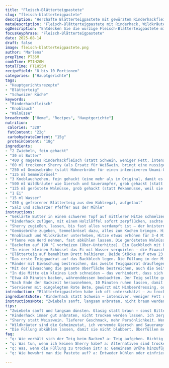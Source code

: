 ```yaml
---
title: "Fleisch-Blätterteigpastete"
slug: "fleisch-blatterteigpastete"
description: "Herzhafte Blätterteigpastete mit gewürztem Rinderhackfleisch, Wildkräutern und knackigen gerösteten Walnüssen. Die Füllung wird mit trockenem Sherry und Gemüsebrühe verfeinert, gekocht bis zum perfekten Austrocknen, dann gebacken, bis die Kruste goldbraun und knusprig ist. Einfach vorzubereiten, ideal für 8 bis 10 Personen, ohne Laktose geeignet und mit einem Twist durch frische Wildkräuter und kräftige Gewürze. Aromatisch, saftig, mit einem Hauch Knoblauch und der Textur von Walnussstücken, die das Fleisch ergänzt."
metaDescription: "Fleisch-Blätterteigpastete mit Rinderhack, Wildkräutern und Walnüssen – eine aromatische, saftige Hauptspeise, die Eindruck macht."
ogDescription: "Entdecken Sie die würzige Fleisch-Blätterteigpastete mit Rinderhack und gerösteten Walnüssen – perfekt für einen besonderen Anlass."
focusKeyphrase: "Fleisch-Blätterteigpastete"
date: 2025-08-14
draft: false
image: fleisch-blatterteigpastete.png
author: "Marlena"
prepTime: PT35M
cookTime: PT1H20M
totalTime: PT1H55M
recipeYield: "8 bis 10 Portionen"
categories: ["Hauptgerichte"]
tags:
- "Hauptgerichtsrezepte"
- "Blätterteig"
- "Schweizer Küche"
keywords:
- "Rinderhackfleisch"
- "Knoblauch"
- "Walnüsse"
breadcrumb: ["Home", "Recipes", "Hauptgerichte"]
nutrition: 
 calories: "320"
 fatContent: "22g"
 carbohydrateContent: "15g"
 proteinContent: "18g"
ingredients:
- "2 Zwiebeln, fein gehackt"
- "30 ml Butter"
- "400 g mageres Rinderhackfleisch (statt Schwein, weniger Fett, intensiver Geschmack)"
- "60 ml trockener Sherry (als Ersatz für Weißwein, bringt eine nussige Tiefe)"
- "250 ml Gemüsebrühe (statt Hühnerbrühe für einen intensiveren Umami-Geschmack)"
- "125 ml Semmelbrösel"
- "3 Knoblauchzehen, fein gehackt (eine mehr als im Original, damit es würziger wird)"
- "500 ml Wildkräuter wie Giersch und Sauerampfer, grob gehackt (statt Rucola, für mehr Tiefe)"
- "125 ml geröstete Walnüsse, grob gehackt (statt Pekannüsse, weil sie besser durchhalten im Backofen)"
- "1 Ei"
- "15 ml Wasser"
- "450 g gefrorener Blätterteig aus dem Kühlregal, aufgetaut"
- "Salz und schwarzer Pfeffer aus der Mühle"
instructions:
- "Geklärte Butter in einem schweren Topf auf mittlerer Hitze schmelzen, darin die Zwiebeln langsam glasig dünsten, ca. 8 Minuten, nicht bräunen lassen – sonst wird die Füllung bitter."
- "Rinderhack zufügen, mit einem Holzlöffel sofort zerpflücken, sachte anbraten, bis kein rohes Fleisch mehr sichtbar ist, aber noch saftig - keine zu starke Hitze, sonst bleibt’s trocken."
- "Sherry zugießen, lassen, bis fast alles verdampft ist – der knisternde Sound gibt den Tipp, wenn er verkocht ist."
- "Gemüsebrühe zugeben, Semmelbrösel dazu, alles zum Kochen bringen. Hitze reduzieren, sanft und offen köcheln lassen, bis die Masse dick und sämig wird, mindestens 25 Minuten, stückweise umrühren, damit nichts ansetzt."
- "Knoblauch und Wildkräuter unterheben, Hitze etwas erhöhen für 3-4 Minuten, damit die Kräuter zusammenfallen, aber ihr Aroma behalten. Mit Salz und Pfeffer kräftig abschmecken."
- "Pfanne vom Herd nehmen, fast abkühlen lassen. Die gerösteten Walnüsse unterheben. Die Nüsse sorgen für den Biss, knacken beim Beißen."
- "Backofen auf 190 °C vorheizen (Ober-Unterhitze). Ein Backblech mit Backpapier auslegen – das hilft gegen Anbacken und macht das Reinigen schneller."
- "In einer kleinen Schüssel das Ei mit Wasser verquirlen – die Eiwaschung sorgt für Glanz und schützt vor Aufgehen an den Rändern."
- "Blätterteig auf bemehltem Brett halbieren. Beide Stücke auf etwa 23 cm Quadrate ausrollen, nicht zu dünn, sonst reißen sie beim Füllen."
- "Das erste Teigquadrat auf das Backblech legen. Die Füllung in der Mitte verteilen, dabei 1,5 cm Abstand zu allen Seiten lassen – ansonsten läuft alles raus."
- "Ränder mit Eiwaschung bestreichen, das zweite Teigquadrat drauflegen, vorsichtig andrücken. Überstehende Ränder grob abschneiden. Die Kanten mit einer Gabel leicht andrücken, besser dicht."
- "Mit der Eiwaschung die gesamte Oberfläche bestreichen, auch die Seitenränder, dann ein scharfes Messer nehmen und vorsichtig Muster oberflächig einschneiden. Nicht zu tief, sonst entweicht die Füllung beim Backen."
- "In die Mitte ein kleines Loch schneiden – das verhindert, dass sich der Dampf staut und die Pastete aufplatzt."
- "Etwa 40 Minuten backen, währenddessen beobachten. Der Teig sollte goldbraun werden und hohl klingen, wenn man leicht draufklopft. Der Duft von gebratenem Fleisch und Walnüssen kommt langsam durch die Küche."
- "Nach Ende der Backzeit herausnehmen, 10 Minuten ruhen lassen, damit sich der Saft in der Füllung setzt. Zu früh anschneiden, fällt auseinander wie früher meine erste Pastete…"
- "Servieren mit eingelegten Rote Bete, gewürzt mit Himbeerdressing, oder einem fruchtigen, leicht scharfen Relish, z.B. Mango-Chutney – hebt den kräftigen Geschmack auf."
introduction: "Blätterteigpasteten habe ich oft unterschätzt – zu trocken oder zu fettig war meine Erfahrung bislang. Das hier ist ein Kandidat, bei dem alles praktisch zusammenkommt: das Fleisch bleibt saftig, die Kruste wird wirklich knusprig, und vor allem sorgt die Würze aus Sherry statt Wein für den besonderen Kick. Das Zusammenspiel von Wildkräutern und gerösteten Walnüssen gibt Textur und Aroma, ohne die Pastete zu überladen. Geduldig muss man sein bei der Reduktion, aber genau daran merkt man, wann der richtige Moment fürs Backen gekommen ist. Wichtig ist immer, die Füllung genug abkühlen zu lassen, sonst blubbert sie aus dem Teig. Ein bisschen Übung, und man hat eine Hauptspeise, die beim nächsten Essen Eindruck macht."
ingredientsNote: "Rinderhack statt Schwein – intensiver, weniger Fett und besser für die Füllung. Statt Weißwein einen trockenen Sherry verwenden, verleiht Tiefe und eine nussige Note im Geschmack. Gemüsebrühe macht die Basis etwas kräftiger als Hühnerbrühe. Mehr Knoblauch für frische Schärfe. Wildkräuter wie Giersch und Sauerampfer bieten eine spannende Alternative zu Rucola – bringen Persönlichkeit in die Mischung. Walnüsse sind stabiler als Pekannüsse beim Backen, bleiben knusprig und verschmelzen nicht zu sehr mit der Füllung. Blätterteig keinesfalls zu dünn ausrollen – leichter Reiß-Risiko. Eiwaschung unbedingt bis an die Ränder pinseln, um Aufgehen zu verhindern. Wichtig: nasse Hände vermeiden, sonst klebt der Teig."
instructionsNote: "Zwiebeln sanft, langsam anbraten, nicht braun werden lassen – sonst Bitterstoffe. Fleisch mit Holzlöffel zerkleinern, Hitze kontrollieren, nicht austrocknen. Sherry einkochen lassen, bis knapp trocken, gibt ein tolles Aroma und der Ansatz klackert, wenn Flüssigkeit weg ist. Reduktion der Brühe und Brösel dickt die Masse, geduldig sein, am Anfang zäh, am Ende cremig. Wildkräuter kurz mitgaren bis sie zusammenfallen, Knoblauch vorher unbeding hinzufügen, sonst wird er roh und scharf. Ein gleichmäßiges Abkühlen der Füllung verhindert Aufplatzen des Teigs. Beim Füllen großzügig, aber keine Überfüllung – das ist ein Anfängerfehler. Teig quadratisch abschneiden, Kanten andrücken, Muster vorsichtig einschneiden – zu tief, und die Füllung läuft raus. Ofen genau beobachten, Farbe und Geruch sagen mehr als Uhrzeit. Nach Backen ruhen lassen, sonst fällt die Pastete zusammen."
tips:
- "Zwiebeln sanft und langsam dünsten. Glasig statt braun – sonst Bitterstoffe. Ich habe oft zu kurz gedünstet, wichtig, Geduld zu haben. Aroma steigt, wenn sie langsam weich werden. Dazu Hitze kontrollieren, dass nichts anbrennt."
- "Rinderhack immer gut anbraten, nicht trocken werden lassen. Ich zerpflücke es sofort mit einem Holzlöffel. Keine zu hohe Hitze verwenden. Zart und saftig bleibt das Fleisch, wenn es konstant bewegt wird. Präzision ist der Schlüssel zum perfekten Braten."
- "Sherry statt Weisswein. Tieferer Geschmack, mehr Persönlichkeit. Wenn der Sherry einkocht, darauf achten – klackerndes Geräusch, wenn Flüssigkeit verdampft. Hier merkt man, dass der Moment gekommen ist, alles gut verbläst und die Aromen sich entfalten."
- "Wildkräuter sind die Geheimzutat, ich verwende Giersch und Sauerampfer. Erdnüsse sind nicht stabil beim Backen. Walnüsse geben Biss und bleiben knusprig. Ich habe sie einfach grob gehackt, was toll funktioniert hat. Den Unterschied merkt man in der Textur."
- "Die Füllung abkühlen lassen, damit sie nicht blubbert. Überfüllen meiden. Ich habe einmal zu viel genommen, und die Pastete lief aus. Eine Herausforderung, die Füllung perfekt zu portionieren – einfach ein paar Versuche mehr machen."
faq:
- "q: Wie verhält sich der Teig beim Backen? a: Teig aufgehen. Richtig braun werden. Behaltsanblick wichtig. Klopfprobe: hohl klingt gut. Duft von Walnüssen zeigt an – die Pastete ist fast fertig."
- "q: Was tun, wenn ich keinen Sherry habe? a: Alternativen sind trockener Weißwein oder ein wenig Balsamico. Aromen variieren. Sherry bringt die spezielle Tiefe. Macht wirklich einen Unterschied in der Füllung."
- "q: Was, wenn die Füllung zu trocken ist? a: Gemeinsam Brühe hinzufügen. Danach wieder sanft köcheln. Zu viel Hitze vermeiden. Flüssigkeit ist der Friend hier. Eine feuchte Füllung ist die Basis für den Genuss."
- "q: Wie bewahrt man die Pastete auf? a: Entweder kühlen oder einfrieren. Klare Behälter nutzen. Vor dem Aufwärmen abdecken, damit nichts austrocknet. Ich habe oft überhitzte Reste gehabt."

---
```

